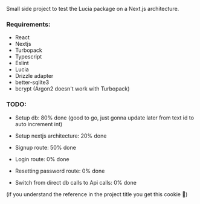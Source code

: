 Small side project to test the Lucia package on a Next.js architecture.

### Requirements:

- React
- Nextjs
- Turbopack
- Typescript
- Eslint
- Lucia
- Drizzle adapter
- better-sqlite3
- bcrypt (Argon2 doesn't work with Turbopack)

### TODO:

- Setup db: 80% done (good to go, just gonna update later from text id to auto increment int)

- Setup nextjs architecture: 20% done

- Signup route: 50% done

- Login route: 0% done

- Resetting password route: 0% done

- Switch from direct db calls to Api calls: 0% done



(if you understand the reference in the project title you get this cookie 🍪)
